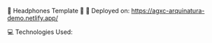 🌟 Headphones Template 🌟
🚀 Deployed on:
https://agxc-arquinatura-demo.netlify.app/

💻 Technologies Used:
